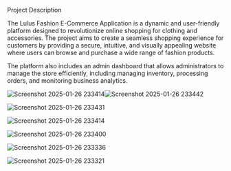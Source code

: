 Project Description

The Lulus Fashion E-Commerce Application is a dynamic and user-friendly platform designed to revolutionize online shopping for clothing and accessories. The project aims to create a seamless shopping experience for customers by providing a secure, intuitive, and visually appealing website where users can browse and purchase a wide range of fashion products.

The platform also includes an admin dashboard that allows administrators to manage the store efficiently, including managing inventory, processing orders, and monitoring business analytics.


![Screenshot 2025-01-26 233414](https://github.com/user-attachments/assets/fe6c3f0c-f435-45d3-ba3e-439990a07a7a)![Screenshot 2025-01-26 233442](https://github.com/user-attachments/assets/f141246c-0f7d-46df-b96f-6271aa843488)

![Screenshot 2025-01-26 233431](https://github.com/user-attachments/assets/e8ef4608-33ed-4b4d-9b00-f21a032d0d28)

![Screenshot 2025-01-26 233414](https://github.com/user-attachments/assets/f5915ea1-4e9a-44be-8173-b1c398644f77)

![Screenshot 2025-01-26 233400](https://github.com/user-attachments/assets/2ae88656-082d-41b3-bf5e-aa44752ebf15)

![Screenshot 2025-01-26 233336](https://github.com/user-attachments/assets/37c4f141-926c-45e9-b3c9-b67ce7e16617)

![Screenshot 2025-01-26 233321](https://github.com/user-attachments/assets/c361b921-ed0d-44ed-923b-ac1182307900)


